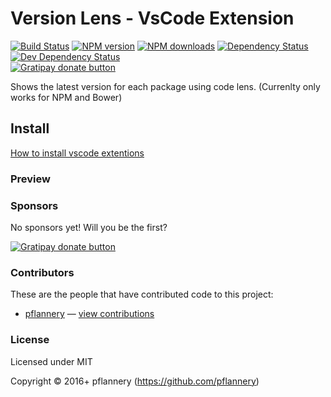 # Version Lens - VsCode Extension

[![Build Status](https://img.shields.io/travis/pflannery/vscode-versionlens/master.svg)](http://travis-ci.org/pflannery/vscode-versionlens "Check this project's build status on TravisCI")
[![NPM version](https://img.shields.io/npm/v/vscode-versionlens.svg)](https://npmjs.org/package/vscode-versionlens "View this project on NPM")
[![NPM downloads](https://img.shields.io/npm/dm/vscode-versionlens.svg)](https://npmjs.org/package/vscode-versionlens "View this project on NPM")
[![Dependency Status](https://img.shields.io/david/pflannery/vscode-versionlens.svg)](https://david-dm.org/pflannery/vscode-versionlens)
[![Dev Dependency Status](https://img.shields.io/david/dev/pflannery/vscode-versionlens.svg)](https://david-dm.org/pflannery/vscode-versionlens#info=devDependencies)<br/>
[![Gratipay donate button](https://img.shields.io/gratipay/pflannery.svg)](https://www.gratipay.com/pflannery/ "Donate weekly to this project using Gratipay")

Shows the latest version for each package using code lens. (Currenlty only works for NPM and Bower)

## Install

[How to install vscode extentions](https://code.visualstudio.com/docs/editor/extension-gallery)

### Preview



### Sponsors

No sponsors yet! Will you be the first?

[![Gratipay donate button](https://img.shields.io/gratipay/pflannery.svg)](https://www.gratipay.com/pflannery/ "Donate weekly to this project using Gratipay")

### Contributors

These are the people that have contributed code to this project:

- [pflannery](https://github.com/pflannery) — [view contributions](https://github.com/pflannery/vscode-versionlens/commits?author=pflannery)

### License

Licensed under MIT

Copyright &copy; 2016+ pflannery (https://github.com/pflannery)